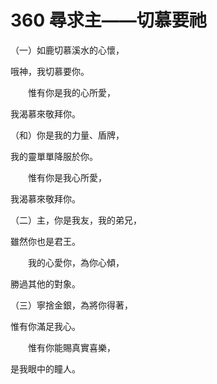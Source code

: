 # 360 尋求主——切慕要祂

（一）如鹿切慕溪水的心懷，

哦神，我切慕要你。

　　惟有你是我的心所愛，

我渴慕來敬拜你。

（和）你是我的力量、盾牌，

我的靈單單降服於你。

　　惟有你是我心所愛，

我渴慕來敬拜你。

（二）主，你是我友，我的弟兄，

雖然你也是君王。

　　我的心愛你，為你心傾，

勝過其他的對象。

（三）寧捨金銀，為將你得著，

惟有你滿足我心。

　　惟有你能賜真實喜樂，

是我眼中的瞳人。

